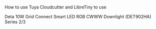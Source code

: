 How to use Tuya Cloudcutter and LibreTiny to use

Deta 10W Grid Connect Smart LED RGB CWWW Downlight (DET902HA) Series 2/3
